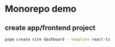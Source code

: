 # Monorepo demo

## create app/frontend project

```sh
pnpm create vite dashboard --template react-ts
```